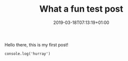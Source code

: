 ﻿---
title: "What a fun test post"
date: 2019-03-18T07:13:19+01:00
draft: false
tags: ["first post"]
categories: ["hugo", "personal-web"]
---

Hello there, this is my first post!

```
console.log('hurray')
```
